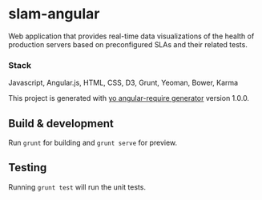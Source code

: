 # slam-angular
Web application that provides real-time data visualizations of the health of production servers based on preconfigured SLAs and their related tests.

### Stack
Javascript, Angular.js, HTML, CSS, D3, Grunt, Yeoman, Bower, Karma


This project is generated with [yo angular-require generator](https://github.com/aaronallport/generator-angular-require)
version 1.0.0.

## Build & development

Run `grunt` for building and `grunt serve` for preview.

## Testing

Running `grunt test` will run the unit tests.
